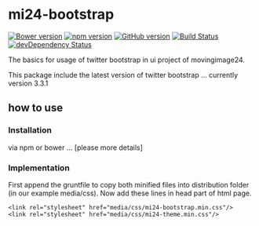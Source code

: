 # mi24-bootstrap

[![Bower version](https://badge.fury.io/bo/mi24-bootstrap.svg)](http://badge.fury.io/bo/mi24-bootstrap)
[![npm version](https://badge.fury.io/js/mi24-bootstrap.svg)](http://badge.fury.io/js/mi24-bootstrap)
[![GitHub version](https://badge.fury.io/gh/dasrick%2Fmi24-bootstrap.svg)](http://badge.fury.io/gh/dasrick%2Fmi24-bootstrap)
[![Build Status](https://secure.travis-ci.org/dasrick/mi24-bootstrap.svg?branch=master)](https://travis-ci.org/dasrick/mi24-bootstrap)
[![devDependency Status](https://david-dm.org/dasrick/mi24-bootstrap/dev-status.svg)](https://david-dm.org/dasrick/mi24-bootstrap#info=devDependencies)


The basics for usage of twitter bootstrap in ui project of movingimage24.

This package include the latest version of twitter bootstrap ... currently version 3.3.1

## how to use

### Installation

via npm or bower ... [please more details]


### Implementation

First append the gruntfile to copy both minified files into distribution folder (in our example media/css).
Now add these lines in head part of html page.

    <link rel="stylesheet" href="media/css/mi24-bootstrap.min.css"/>
    <link rel="stylesheet" href="media/css/mi24-theme.min.css"/>